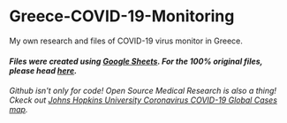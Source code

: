 # Greece-COVID-19-Monitoring
My own research and files of COVID-19 virus monitor in Greece.

#### *Files were created using [Google Sheets](https://www.google.com/sheets/about/). For the 100% original files, please head [here](https://drive.google.com/open?id=1tJ65YXVo2nHp1yDqp876WThPf9E1f_JR).*

###### Github isn't only for code! Open Source Medical Research is also a thing! Ckeck out [Johns Hopkins University Coronavirus COVID-19 Global Cases map](https://gisanddata.maps.arcgis.com/apps/opsdashboard/index.html#/bda7594740fd40299423467b48e9ecf6).
